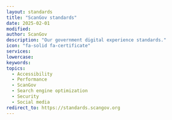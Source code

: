 ```yaml
---
layout: standards
title: "ScanGov standards"
date: 2025-02-01
modified: 
author: ScanGov
description: "Our government digital experience standards."
icon: "fa-solid fa-certificate"
services: 
lowercase: 
keywords: 
topics:
  - Accessibility
  - Performance
  - ScanGov
  - Search engine optimization
  - Security
  - Social media
redirect_to: https://standards.scangov.org
---
```

